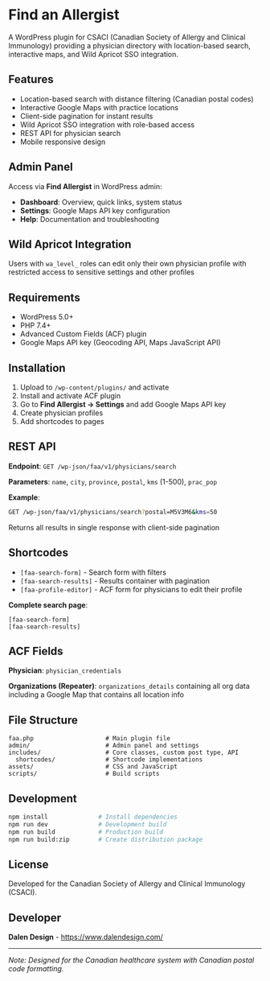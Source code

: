 # Find an Allergist

A WordPress plugin for CSACI (Canadian Society of Allergy and Clinical Immunology) providing a physician directory with location-based search, interactive maps, and Wild Apricot SSO integration.

## Features

- Location-based search with distance filtering (Canadian postal codes)
- Interactive Google Maps with practice locations
- Client-side pagination for instant results
- Wild Apricot SSO integration with role-based access
- REST API for physician search
- Mobile responsive design

## Admin Panel

Access via **Find Allergist** in WordPress admin:

- **Dashboard**: Overview, quick links, system status
- **Settings**: Google Maps API key configuration
- **Help**: Documentation and troubleshooting

## Wild Apricot Integration

Users with `wa_level_` roles can edit only their own physician profile with restricted access to sensitive settings and other profiles

## Requirements

- WordPress 5.0+
- PHP 7.4+
- Advanced Custom Fields (ACF) plugin
- Google Maps API key (Geocoding API, Maps JavaScript API)

## Installation

1. Upload to `/wp-content/plugins/` and activate
2. Install and activate ACF plugin
3. Go to **Find Allergist → Settings** and add Google Maps API key
4. Create physician profiles
5. Add shortcodes to pages

## REST API

**Endpoint**: `GET /wp-json/faa/v1/physicians/search`

**Parameters**: `name`, `city`, `province`, `postal`, `kms` (1-500), `prac_pop`

**Example**:

```bash
GET /wp-json/faa/v1/physicians/search?postal=M5V3M6&kms=50
```

Returns all results in single response with client-side pagination

## Shortcodes

- `[faa-search-form]` - Search form with filters
- `[faa-search-results]` - Results container with pagination
- `[faa-profile-editor]` - ACF form for physicians to edit their profile

**Complete search page**:

```
[faa-search-form]
[faa-search-results]
```

## ACF Fields

**Physician**: `physician_credentials`

**Organizations (Repeater)**: `organizations_details` containing all org data including a Google Map that contains all location info

## File Structure

```
faa.php                    # Main plugin file
admin/                     # Admin panel and settings
includes/                  # Core classes, custom post type, API
  shortcodes/              # Shortcode implementations
assets/                    # CSS and JavaScript
scripts/                   # Build scripts
```

## Development

```bash
npm install              # Install dependencies
npm run dev              # Development build
npm run build            # Production build
npm run build:zip        # Create distribution package
```

## License

Developed for the Canadian Society of Allergy and Clinical Immunology (CSACI).

## Developer

**Dalen Design** - https://www.dalendesign.com/

---

_Note: Designed for the Canadian healthcare system with Canadian postal code formatting._
